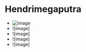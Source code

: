 # Hendrimegaputra
+ ![image](https://user-images.githubusercontent.com/47065844/51820165-7bc8a100-2307-11e9-86a3-ce4409a5a7bb.PNG)
+ ![image]
+ ![image]
+ ![image]
+ ![image]
